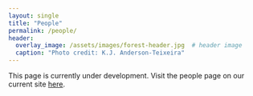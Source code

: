 ```yaml
---
layout: single
title: "People"
permalink: /people/
header:
  overlay_image: /assets/images/forest-header.jpg  # header image
  caption: "Photo credit: K.J. Anderson-Teixeira"
---
```


This page is currently under development. Visit the people page on our current site [here](https://sites.google.com/site/forestecoclimlab/people).